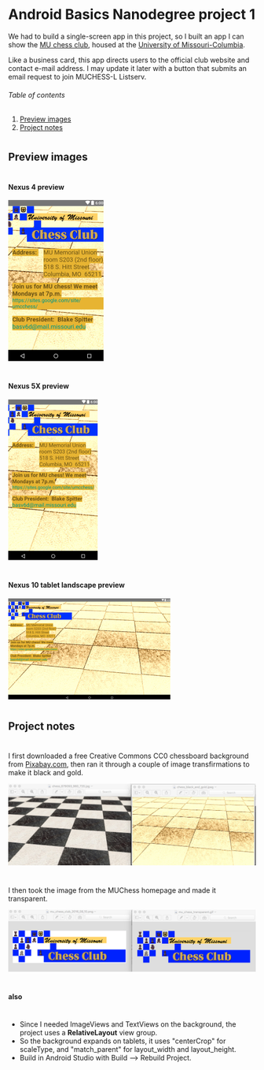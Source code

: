 # Android Basics Nanodegree project 1 

We had to build a single-screen app in this project, so I built an app I can show the [MU chess club](https://sites.google.com/site/umcchess/), housed at the [University of Missouri-Columbia](http://missouri.edu/).

Like a business card, this app directs users to the official club website and contact e-mail address. I may update it later with a button that submits an email request to join MUCHESS-L Listserv. 

###### Table of contents
1. [Preview images](#preview-images)
2. [Project notes](#project-notes)


# 
## Preview images

# 
#### Nexus 4 preview


![image](https://raw.githubusercontent.com/devted/ABNDp1/master/app/src/main/res/layout/project-notes/app_preview_muchess_Nexus4.png)


# 
#### Nexus 5X preview
![image](https://raw.githubusercontent.com/devted/ABNDp1/master/app/src/main/res/layout/project-notes/app_preview_muchess_Nexus5X.png)


# 
#### Nexus 10 tablet landscape preview
![image](https://raw.githubusercontent.com/devted/ABNDp1/master/app/src/main/res/layout/project-notes/app_preview_muchess_Nexus10.png)


# 
## Project notes

# 
I first downloaded a free Creative Commons CC0 chessboard background from [Pixabay.com](https://pixabay.com/static/uploads/photo/2015/03/18/10/32/chess-679093_960_720.jpg), then ran it through a couple of image transfirmations to make it black and gold. 

![image](https://raw.githubusercontent.com/devted/ABNDp1/master/app/src/main/res/layout/project-notes/app_design_before_and_after_chessboard.png)

# 
I then took the image from the MUChess homepage and made it transparent.

![image](https://raw.githubusercontent.com/devted/ABNDp1/master/app/src/main/res/layout/project-notes/app_design_before_and_after_muchess.png)

# 
#### also

# 
- Since I needed ImageViews and TextViews on the background, the project uses a **RelativeLayout** view group. 
- So the background expands on tablets, it uses "centerCrop" for scaleType, and "match_parent" for layout_width and layout_height.
- Build in Android Studio with Build --> Rebuild Project. 

